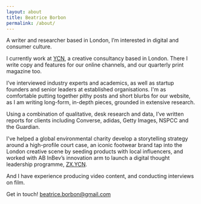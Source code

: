 ```yaml
---
layout: about
title: Beatrice Borbon
permalink: /about/
---
```

A writer and researcher based in London, I’m interested in digital and consumer culture. 

I currently work at [YCN](http://www.ycn.org/), a creative consultancy based in London. There I write copy and features for our online channels, and our quarterly print magazine too. 

I’ve interviewed industry experts and academics, as well as startup founders and senior leaders at established organisations. I'm as comfortable putting together pithy posts and short blurbs for our website, as I am writing long-form, in-depth pieces, grounded in extensive research.

Using a combination of qualitative, desk research and data, I’ve written reports for clients including Converse, adidas, Getty Images, NSPCC and the Guardian. 

I've helped a global environmental charity develop a storytelling strategy around a high-profile court case, an iconic footwear brand tap into the London creative scene by seeding products with local influencers, and worked with AB InBev’s innovation arm to launch a digital thought leadership programme, [ZX.YCN](http://zx.ycn.org/).

And I have experience producing video content, and conducting interviews on film.

Get in touch! beatrice.borbon@gmail.com
